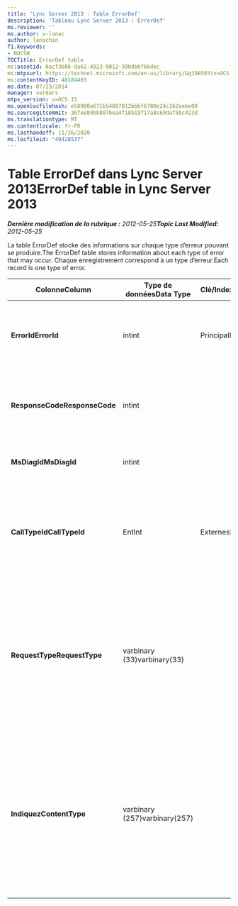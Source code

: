 ```yaml
---
title: 'Lync Server 2013 : Table ErrorDef'
description: 'Tableau Lync Server 2013 : ErrorDef'
ms.reviewer: ''
ms.author: v-lanac
author: lanachin
f1.keywords:
- NOCSH
TOCTitle: ErrorDef table
ms:assetid: 6acf3b86-da61-4923-9812-300db6f66dec
ms:mtpsurl: https://technet.microsoft.com/en-us/library/Gg398503(v=OCS.15)
ms:contentKeyID: 48184403
ms.date: 07/23/2014
manager: serdars
mtps_version: v=OCS.15
ms.openlocfilehash: e58980a671b54007012bbbf6780e24c162aebe00
ms.sourcegitcommit: 36fee89bb887bea4f18b19f17a8c69daf5bc423d
ms.translationtype: MT
ms.contentlocale: fr-FR
ms.lasthandoff: 11/26/2020
ms.locfileid: "49428537"
---
```

# <a name="errordef-table-in-lync-server-2013"></a><span data-ttu-id="ce725-103">Table ErrorDef dans Lync Server 2013</span><span class="sxs-lookup"><span data-stu-id="ce725-103">ErrorDef table in Lync Server 2013</span></span>

<div data-xmlns="http://www.w3.org/1999/xhtml">

<div class="topic" data-xmlns="http://www.w3.org/1999/xhtml" data-msxsl="urn:schemas-microsoft-com:xslt" data-cs="https://msdn.microsoft.com/">

<div data-asp="https://msdn2.microsoft.com/asp">



</div>

<div id="mainSection">

<div id="mainBody"><span data-ttu-id="ce725-104">

<span> </span></span><span class="sxs-lookup"><span data-stu-id="ce725-104">

<span> </span></span></span>

<span data-ttu-id="ce725-105">_**Dernière modification de la rubrique :** 2012-05-25_</span><span class="sxs-lookup"><span data-stu-id="ce725-105">_**Topic Last Modified:** 2012-05-25_</span></span>

<span data-ttu-id="ce725-106">La table ErrorDef stocke des informations sur chaque type d’erreur pouvant se produire.</span><span class="sxs-lookup"><span data-stu-id="ce725-106">The ErrorDef table stores information about each type of error that may occur.</span></span> <span data-ttu-id="ce725-107">Chaque enregistrement correspond à un type d’erreur.</span><span class="sxs-lookup"><span data-stu-id="ce725-107">Each record is one type of error.</span></span>


<table>
<colgroup>
<col style="width: 25%" />
<col style="width: 25%" />
<col style="width: 25%" />
<col style="width: 25%" />
</colgroup>
<thead>
<tr class="header">
<th><span data-ttu-id="ce725-108">Colonne</span><span class="sxs-lookup"><span data-stu-id="ce725-108">Column</span></span></th>
<th><span data-ttu-id="ce725-109">Type de données</span><span class="sxs-lookup"><span data-stu-id="ce725-109">Data Type</span></span></th>
<th><span data-ttu-id="ce725-110">Clé/Index</span><span class="sxs-lookup"><span data-stu-id="ce725-110">Key/Index</span></span></th>
<th><span data-ttu-id="ce725-111">Détails</span><span class="sxs-lookup"><span data-stu-id="ce725-111">Details</span></span></th>
</tr>
</thead>
<tbody>
<tr class="odd">
<td><p><span data-ttu-id="ce725-112"><strong>ErrorId</strong></span><span class="sxs-lookup"><span data-stu-id="ce725-112"><strong>ErrorId</strong></span></span></p></td>
<td><p><span data-ttu-id="ce725-113">int</span><span class="sxs-lookup"><span data-stu-id="ce725-113">int</span></span></p></td>
<td><p><span data-ttu-id="ce725-114">Principal</span><span class="sxs-lookup"><span data-stu-id="ce725-114">Primary</span></span></p></td>
<td><p><span data-ttu-id="ce725-115">Numéro d’identification unique identifiant ce type d’erreur.</span><span class="sxs-lookup"><span data-stu-id="ce725-115">Unique ID number identifying this type of error.</span></span></p></td>
</tr>
<tr class="even">
<td><p><span data-ttu-id="ce725-116"><strong>ResponseCode</strong></span><span class="sxs-lookup"><span data-stu-id="ce725-116"><strong>ResponseCode</strong></span></span></p></td>
<td><p><span data-ttu-id="ce725-117">int</span><span class="sxs-lookup"><span data-stu-id="ce725-117">int</span></span></p></td>
<td><p> </p></td>
<td><p><span data-ttu-id="ce725-118">Code de réponse SIP standard associé à cette erreur.</span><span class="sxs-lookup"><span data-stu-id="ce725-118">Standard SIP response code associated with this error.</span></span></p></td>
</tr>
<tr class="odd">
<td><p><span data-ttu-id="ce725-119"><strong>MsDiagId</strong></span><span class="sxs-lookup"><span data-stu-id="ce725-119"><strong>MsDiagId</strong></span></span></p></td>
<td><p><span data-ttu-id="ce725-120">int</span><span class="sxs-lookup"><span data-stu-id="ce725-120">int</span></span></p></td>
<td><p> </p></td>
<td><p><span data-ttu-id="ce725-121">ID de diagnostic Microsoft.</span><span class="sxs-lookup"><span data-stu-id="ce725-121">Microsoft Diagnostic ID.</span></span></p></td>
</tr>
<tr class="even">
<td><p><span data-ttu-id="ce725-122"><strong>CallTypeId</strong></span><span class="sxs-lookup"><span data-stu-id="ce725-122"><strong>CallTypeId</strong></span></span></p></td>
<td><p><span data-ttu-id="ce725-123">Ent</span><span class="sxs-lookup"><span data-stu-id="ce725-123">Int</span></span></p></td>
<td><p><span data-ttu-id="ce725-124">Externes</span><span class="sxs-lookup"><span data-stu-id="ce725-124">Foreign</span></span></p></td>
<td><p><span data-ttu-id="ce725-125">Type de l’appel.</span><span class="sxs-lookup"><span data-stu-id="ce725-125">Type of the call.</span></span> <span data-ttu-id="ce725-126">Pour plus d’informations, voir la <a href="lync-server-2013-calltype-table.md">table CallType dans Lync Server 2013</a> .</span><span class="sxs-lookup"><span data-stu-id="ce725-126">See the <a href="lync-server-2013-calltype-table.md">CallType table in Lync Server 2013</a> for more information.</span></span></p></td>
</tr>
<tr class="odd">
<td><p><span data-ttu-id="ce725-127"><strong>RequestType</strong></span><span class="sxs-lookup"><span data-stu-id="ce725-127"><strong>RequestType</strong></span></span></p></td>
<td><p><span data-ttu-id="ce725-128">varbinary (33)</span><span class="sxs-lookup"><span data-stu-id="ce725-128">varbinary(33)</span></span></p></td>
<td><p> </p></td>
<td><p><span data-ttu-id="ce725-129">Type de requête ayant échoué.</span><span class="sxs-lookup"><span data-stu-id="ce725-129">Type of request that failed.</span></span></p>
<p><span data-ttu-id="ce725-130">Vous pouvez convertir ces données en format texte à l’aide de la syntaxe suivante :</span><span class="sxs-lookup"><span data-stu-id="ce725-130">This data can be converted to text format by using this syntax:</span></span></p>
<p><code>cast(cast(RequestType as varbinary(max)) as varchar(max))</code></p></td>
</tr>
<tr class="even">
<td><p><span data-ttu-id="ce725-131"><strong>Indiquez</strong></span><span class="sxs-lookup"><span data-stu-id="ce725-131"><strong>ContentType</strong></span></span></p></td>
<td><p><span data-ttu-id="ce725-132">varbinary (257)</span><span class="sxs-lookup"><span data-stu-id="ce725-132">varbinary(257)</span></span></p></td>
<td><p> </p></td>
<td><p><span data-ttu-id="ce725-133">Type de contenu de la requête qui a échoué.</span><span class="sxs-lookup"><span data-stu-id="ce725-133">Content type of the request that failed.</span></span></p>
<p><span data-ttu-id="ce725-134">Vous pouvez convertir ces données en format texte à l’aide de la syntaxe suivante :</span><span class="sxs-lookup"><span data-stu-id="ce725-134">This data can be converted to text format by using this syntaxt:</span></span></p>
<p><code>cast(cast(ContentType as varbinary(max)) as varchar(max))</code></p></td>
</tr>
</tbody>
</table><span data-ttu-id="ce725-135">


</div>

<span> </span>

</div>

</div>

</span><span class="sxs-lookup"><span data-stu-id="ce725-135">


</div>

<span> </span>

</div>

</div>

</span></span></div>

